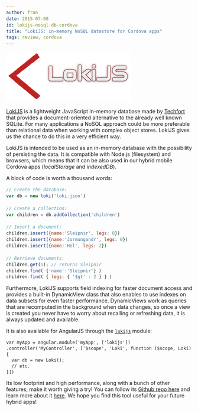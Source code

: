 ```yaml
---
author: fran
date: 2015-07-08
id: lokijs-nosql-db-cordova
title: "LokiJS: in-memory NoSQL datastore for Cordova apps"
tags: review, cordova
---
```


![LokiJS](/blog/content/images/2015/Jul/lokijs.png)

[LokiJS](http://lokijs.org/) is a lightweight JavaScript in-memory database made by [Techfort](https://github.com/techfort) that provides a document-oriented alternative to the already well known SQLite. For many applications a NoSQL approach could be more preferable than relational data when working with complex object stores. LokiJS gives us the chance to do this in a very efficient way.

LokiJS is intended to be used as an in-memory database with the possibility of persisting the data. It is compatible with Node.js (filesystem) and browsers, which means that it can be also used in our hybrid mobile Cordova apps (*localStorage* and *indexedDB*).

<!-- more -->

A block of code is worth a thousand words:

```javascript
// Create the database:
var db = new loki('loki.json')

// Create a collection:
var children = db.addCollection('children')

// Insert a document:
children.insert({name:'Sleipnir', legs: 8})
children.insert({name:'Jormungandr', legs: 0})
children.insert({name:'Hel', legs: 2})

// Retrieve documents:
children.get(1); // returns Sleipnir
children.find( {'name':'Sleipnir'} )
children.find( { legs: { '$gt' : 2 } } )
```

Furthermore, LokiJS supports field indexing for faster document access and provides a built-in DynamicView class that also enables to use indexes on data subsets for even faster performance. DynamicViews work as queries that are recomputed in the background when data changes, so once a view is created you never have to worry about recalling or refreshing data, it is always updated and available.

It is also available for AngularJS through the [`lokijs`](https://github.com/techfort/LokiJS/blob/master/src/loki-angular.js) module:

```
var myApp = angular.module('myApp', ['lokijs'])
.controller('MyController', ['$scope', 'Loki', function ($scope, Loki) {
  var db = new Loki();
  // etc.
}])
```

Its low footprint and high performance, along with a bunch of other features, make it worth giving a try! You can follow its [Github repo here](https://github.com/techfort/LokiJS) and learn more about it [here](http://lokijs.org/#/docs). We hope you find this tool useful for your future hybrid apps!
